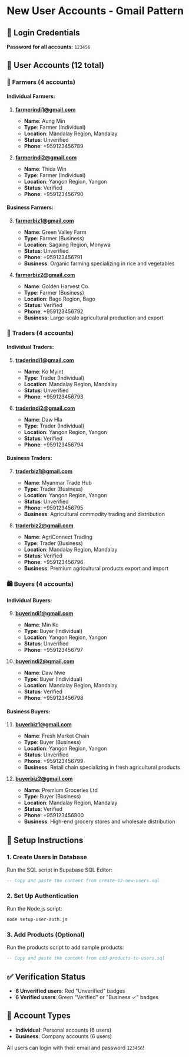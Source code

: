 # New User Accounts - Gmail Pattern

## 🔐 Login Credentials
**Password for all accounts**: `123456`

## 👥 User Accounts (12 total)

### 🌾 **Farmers (4 accounts)**

#### **Individual Farmers:**
1. **farmerindi1@gmail.com**
   - **Name**: Aung Min
   - **Type**: Farmer (Individual)
   - **Location**: Mandalay Region, Mandalay
   - **Status**: Unverified
   - **Phone**: +959123456789

2. **farmerindi2@gmail.com**
   - **Name**: Thida Win
   - **Type**: Farmer (Individual)
   - **Location**: Yangon Region, Yangon
   - **Status**: Verified
   - **Phone**: +959123456790

#### **Business Farmers:**
3. **farmerbiz1@gmail.com**
   - **Name**: Green Valley Farm
   - **Type**: Farmer (Business)
   - **Location**: Sagaing Region, Monywa
   - **Status**: Unverified
   - **Phone**: +959123456791
   - **Business**: Organic farming specializing in rice and vegetables

4. **farmerbiz2@gmail.com**
   - **Name**: Golden Harvest Co.
   - **Type**: Farmer (Business)
   - **Location**: Bago Region, Bago
   - **Status**: Verified
   - **Phone**: +959123456792
   - **Business**: Large-scale agricultural production and export

### 🛒 **Traders (4 accounts)**

#### **Individual Traders:**
5. **traderindi1@gmail.com**
   - **Name**: Ko Myint
   - **Type**: Trader (Individual)
   - **Location**: Mandalay Region, Mandalay
   - **Status**: Unverified
   - **Phone**: +959123456793

6. **traderindi2@gmail.com**
   - **Name**: Daw Hla
   - **Type**: Trader (Individual)
   - **Location**: Yangon Region, Yangon
   - **Status**: Verified
   - **Phone**: +959123456794

#### **Business Traders:**
7. **traderbiz1@gmail.com**
   - **Name**: Myanmar Trade Hub
   - **Type**: Trader (Business)
   - **Location**: Yangon Region, Yangon
   - **Status**: Unverified
   - **Phone**: +959123456795
   - **Business**: Agricultural commodity trading and distribution

8. **traderbiz2@gmail.com**
   - **Name**: AgriConnect Trading
   - **Type**: Trader (Business)
   - **Location**: Mandalay Region, Mandalay
   - **Status**: Verified
   - **Phone**: +959123456796
   - **Business**: Premium agricultural products export and import

### 🛍️ **Buyers (4 accounts)**

#### **Individual Buyers:**
9. **buyerindi1@gmail.com**
   - **Name**: Min Ko
   - **Type**: Buyer (Individual)
   - **Location**: Yangon Region, Yangon
   - **Status**: Unverified
   - **Phone**: +959123456797

10. **buyerindi2@gmail.com**
    - **Name**: Daw Nwe
    - **Type**: Buyer (Individual)
    - **Location**: Mandalay Region, Mandalay
    - **Status**: Verified
    - **Phone**: +959123456798

#### **Business Buyers:**
11. **buyerbiz1@gmail.com**
    - **Name**: Fresh Market Chain
    - **Type**: Buyer (Business)
    - **Location**: Yangon Region, Yangon
    - **Status**: Unverified
    - **Phone**: +959123456799
    - **Business**: Retail chain specializing in fresh agricultural products

12. **buyerbiz2@gmail.com**
    - **Name**: Premium Groceries Ltd
    - **Type**: Buyer (Business)
    - **Location**: Mandalay Region, Mandalay
    - **Status**: Verified
    - **Phone**: +959123456800
    - **Business**: High-end grocery stores and wholesale distribution

## 🚀 **Setup Instructions**

### 1. **Create Users in Database**
Run the SQL script in Supabase SQL Editor:
```sql
-- Copy and paste the content from create-12-new-users.sql
```

### 2. **Set Up Authentication**
Run the Node.js script:
```bash
node setup-user-auth.js
```

### 3. **Add Products (Optional)**
Run the products script to add sample products:
```sql
-- Copy and paste the content from add-products-to-users.sql
```

## ✅ **Verification Status**
- **6 Unverified users**: Red "Unverified" badges
- **6 Verified users**: Green "Verified" or "Business ✓" badges

## 🎯 **Account Types**
- **Individual**: Personal accounts (6 users)
- **Business**: Company accounts (6 users)

All users can login with their email and password `123456`!
